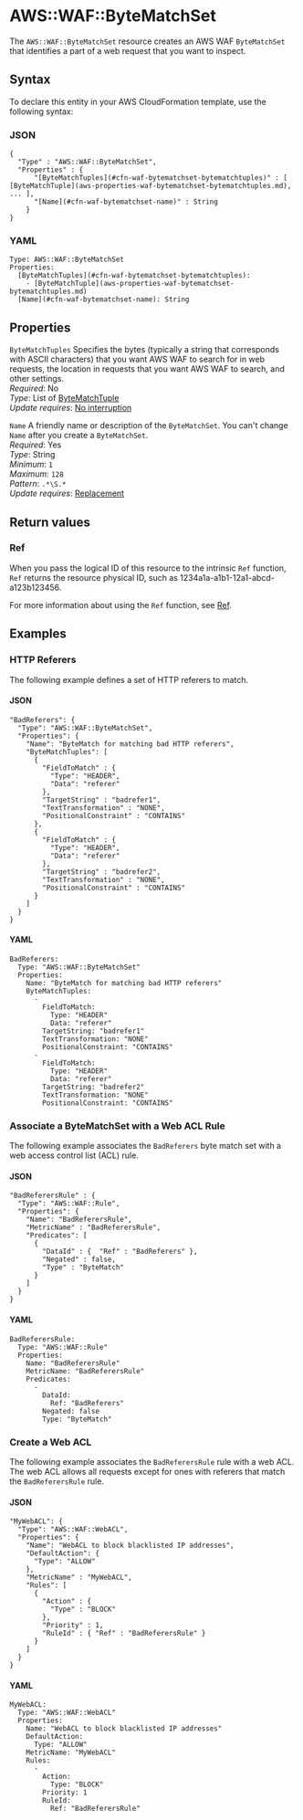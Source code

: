 # AWS::WAF::ByteMatchSet<a name="aws-resource-waf-bytematchset"></a>

The `AWS::WAF::ByteMatchSet` resource creates an AWS WAF `ByteMatchSet` that identifies a part of a web request that you want to inspect\.

## Syntax<a name="aws-resource-waf-bytematchset-syntax"></a>

To declare this entity in your AWS CloudFormation template, use the following syntax:

### JSON<a name="aws-resource-waf-bytematchset-syntax.json"></a>

```
{
  "Type" : "AWS::WAF::ByteMatchSet",
  "Properties" : {
      "[ByteMatchTuples](#cfn-waf-bytematchset-bytematchtuples)" : [ [ByteMatchTuple](aws-properties-waf-bytematchset-bytematchtuples.md), ... ],
      "[Name](#cfn-waf-bytematchset-name)" : String
    }
}
```

### YAML<a name="aws-resource-waf-bytematchset-syntax.yaml"></a>

```
Type: AWS::WAF::ByteMatchSet
Properties: 
  [ByteMatchTuples](#cfn-waf-bytematchset-bytematchtuples): 
    - [ByteMatchTuple](aws-properties-waf-bytematchset-bytematchtuples.md)
  [Name](#cfn-waf-bytematchset-name): String
```

## Properties<a name="aws-resource-waf-bytematchset-properties"></a>

`ByteMatchTuples`  <a name="cfn-waf-bytematchset-bytematchtuples"></a>
Specifies the bytes \(typically a string that corresponds with ASCII characters\) that you want AWS WAF to search for in web requests, the location in requests that you want AWS WAF to search, and other settings\.  
*Required*: No  
*Type*: List of [ByteMatchTuple](aws-properties-waf-bytematchset-bytematchtuples.md)  
*Update requires*: [No interruption](https://docs.aws.amazon.com/AWSCloudFormation/latest/UserGuide/using-cfn-updating-stacks-update-behaviors.html#update-no-interrupt)

`Name`  <a name="cfn-waf-bytematchset-name"></a>
A friendly name or description of the `ByteMatchSet`\. You can't change `Name` after you create a `ByteMatchSet`\.  
*Required*: Yes  
*Type*: String  
*Minimum*: `1`  
*Maximum*: `128`  
*Pattern*: `.*\S.*`  
*Update requires*: [Replacement](https://docs.aws.amazon.com/AWSCloudFormation/latest/UserGuide/using-cfn-updating-stacks-update-behaviors.html#update-replacement)

## Return values<a name="aws-resource-waf-bytematchset-return-values"></a>

### Ref<a name="aws-resource-waf-bytematchset-return-values-ref"></a>

 When you pass the logical ID of this resource to the intrinsic `Ref` function, `Ref` returns the resource physical ID, such as 1234a1a\-a1b1\-12a1\-abcd\-a123b123456\.

For more information about using the `Ref` function, see [Ref](https://docs.aws.amazon.com/AWSCloudFormation/latest/UserGuide/intrinsic-function-reference-ref.html)\.

## Examples<a name="aws-resource-waf-bytematchset--examples"></a>

### HTTP Referers<a name="aws-resource-waf-bytematchset--examples--HTTP_Referers"></a>

The following example defines a set of HTTP referers to match\.

#### JSON<a name="aws-resource-waf-bytematchset--examples--HTTP_Referers--json"></a>

```
"BadReferers": {
  "Type": "AWS::WAF::ByteMatchSet",
  "Properties": {
    "Name": "ByteMatch for matching bad HTTP referers",
    "ByteMatchTuples": [
      {
        "FieldToMatch" : {
          "Type": "HEADER",
          "Data": "referer"
        },
        "TargetString" : "badrefer1",
        "TextTransformation" : "NONE",
        "PositionalConstraint" : "CONTAINS"
      },
      {
        "FieldToMatch" : {
          "Type": "HEADER",
          "Data": "referer"
        },
        "TargetString" : "badrefer2",
        "TextTransformation" : "NONE",
        "PositionalConstraint" : "CONTAINS"
      }
    ]
  }
}
```

#### YAML<a name="aws-resource-waf-bytematchset--examples--HTTP_Referers--yaml"></a>

```
BadReferers: 
  Type: "AWS::WAF::ByteMatchSet"
  Properties: 
    Name: "ByteMatch for matching bad HTTP referers"
    ByteMatchTuples: 
      - 
        FieldToMatch: 
          Type: "HEADER"
          Data: "referer"
        TargetString: "badrefer1"
        TextTransformation: "NONE"
        PositionalConstraint: "CONTAINS"
      - 
        FieldToMatch: 
          Type: "HEADER"
          Data: "referer"
        TargetString: "badrefer2"
        TextTransformation: "NONE"
        PositionalConstraint: "CONTAINS"
```

### Associate a ByteMatchSet with a Web ACL Rule<a name="aws-resource-waf-bytematchset--examples--Associate_a_ByteMatchSet_with_a_Web_ACL_Rule"></a>

The following example associates the `BadReferers` byte match set with a web access control list \(ACL\) rule\.

#### JSON<a name="aws-resource-waf-bytematchset--examples--Associate_a_ByteMatchSet_with_a_Web_ACL_Rule--json"></a>

```
"BadReferersRule" : {
  "Type": "AWS::WAF::Rule",
  "Properties": {
    "Name": "BadReferersRule",
    "MetricName" : "BadReferersRule",
    "Predicates": [
      {
        "DataId" : {  "Ref" : "BadReferers" },
        "Negated" : false,
        "Type" : "ByteMatch"
      }
    ]
  }
}
```

#### YAML<a name="aws-resource-waf-bytematchset--examples--Associate_a_ByteMatchSet_with_a_Web_ACL_Rule--yaml"></a>

```
BadReferersRule: 
  Type: "AWS::WAF::Rule"
  Properties: 
    Name: "BadReferersRule"
    MetricName: "BadReferersRule"
    Predicates: 
      - 
        DataId: 
          Ref: "BadReferers"
        Negated: false
        Type: "ByteMatch"
```

### Create a Web ACL<a name="aws-resource-waf-bytematchset--examples--Create_a_Web_ACL"></a>

The following example associates the `BadReferersRule` rule with a web ACL\. The web ACL allows all requests except for ones with referers that match the `BadReferersRule` rule\.

#### JSON<a name="aws-resource-waf-bytematchset--examples--Create_a_Web_ACL--json"></a>

```
"MyWebACL": {
  "Type": "AWS::WAF::WebACL",
  "Properties": {
    "Name": "WebACL to block blacklisted IP addresses",
    "DefaultAction": {
      "Type": "ALLOW"
    },
    "MetricName" : "MyWebACL",
    "Rules": [
      {
        "Action" : {
          "Type" : "BLOCK"
        },
        "Priority" : 1,
        "RuleId" : { "Ref" : "BadReferersRule" }
      }
    ]
  }      
}
```

#### YAML<a name="aws-resource-waf-bytematchset--examples--Create_a_Web_ACL--yaml"></a>

```
MyWebACL: 
  Type: "AWS::WAF::WebACL"
  Properties: 
    Name: "WebACL to block blacklisted IP addresses"
    DefaultAction: 
      Type: "ALLOW"
    MetricName: "MyWebACL"
    Rules: 
      - 
        Action: 
          Type: "BLOCK"
        Priority: 1
        RuleId: 
          Ref: "BadReferersRule"
```